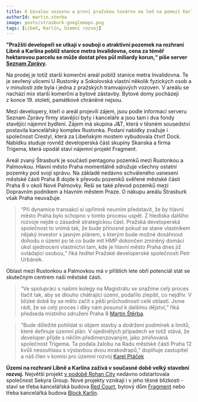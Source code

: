 ```yaml
---
title: O bývalou vozovnu a první pražskou továrnu na led na pomezí Karlína a Libně se utkají developeři
authorId: martin.sterba
image: posts/strasburk-googlemaps.png
tags: [Libeň, Karlín, Územní rozvoj]
---
```


**"Pražští developeři se utkají v souboji o atraktivní pozemek na rozhraní Libně a Karlína poblíž stanice metra Invalidovna, cena za téměř hektarovou parcelu se může dostat přes půl miliardy korun,“ píše server [Seznam Zprávy](https://www.seznamzpravy.cz/clanek/o-prvni-prazskou-tovarnu-na-led-se-poperou-developeri-177536#dop_ab_variant=0&dop_source_zone_name=zpravy.sznhp.box&dop_req_id=qLtiPJ8r0rN-202110111950&dop_id=177536&source=hp&seq_no=2&utm_campaign=&utm_medium=z-boxiku&utm_source=www.seznam.cz).**

Na prodej je totiž starší komerční areál poblíž stanice metra Invalidovna. Te je sevřený ulicemi U Rustonky a Sokolovská vlastní několik fyzických osob a v minulosti zde byla i  jedna z pražských tramvajových vozoven. V areálu se nachází mix starší komerční a bytové zástavby. Bytové domy pocházejí z konce 19. století, památkově chráněné nejsou. 

Mezi developery, kteří o areál projevili zájem, jsou podle informací serveru Seznam Zprávy firmy stavějící byty i kanceláře a jsou tam i dva fondy stavějící nájemní bydlení. Zájem má skupina J&T, která v těsném sousedství postavila kancelářský komplex Rustonka. Podaní nabídky zvažuje i společnost Crestyl, která za Libeňským mostem vybudovala čtvrť Dock. Nabídku studuje rovněž developerská část skupiny Skanska a firma Trigema, která opodál staví nájemní projekt Fragment.

Areál zvaný Štrasburk je součástí pentagonu pozemků mezi Rustonkou a Palmovkou. Hlavní město Praha momentálně sdružuje všechny ostatní pozemky pod svojí správu. Na základě nedávno schváleného usnesení městské části Praha 8 dojde k převodu pozemků svěřené městské části Praha 8 v okolí Nové Palmovky. Řeší se také převod pozemků mezi Dopravním podnikem a hlavním městem Praze. O nákupu areálu Štrasburk však Praha neuvažuje. 

>“Při dynamice transakcí si upřímně neumím představit, že by hlavní město Praha bylo schopno v tomto procesu uspět. Z hlediska dalšího rozvoje nejde o zásadně strategickou část. Pražská developerská společnost to vnímá tak, že bude přínosné pokud se stane vlastníkem nějaký investor s jasným plánem, s kterým bude možné dosáhnout dohodu o území po té co bude mít HMP dokončen zmíněný domácí úkol sjednocení vlastnictví tam, kde je hlavní město Praha dnes již ovládající osobou,“ říká ředitel Pražské developerské společnosti Petr Urbánek. 

Oblast mezi Rustonkou a Palmovkou má v příštích lete obří potenciál stát se skutečným centrem naší městské části. 
 
 >“Ve spolupráci s našimi kolegy na Magistrátu se snažíme celý proces tlačit tak, aby se dlouho chátrající území, podařilo zlepšit, co nejdřív. V blízké době by se mělo začít s pěší průchodností celé oblasti. Jsme rádi, že se celý proces i díky nám posunul k dalšímu dějství,“ říká předseda místního sdružení Praha 8 [Martin Štěrba](https://praha8.pirati.cz/lide/martin-sterba.html). 

>"Bude důležité pohlídat si objem stavby a dodržení podmínek a limitů, které definuje územní plán. V ojedinělých případech se totiž stává, že developer přijde s něčím předimenzovaným, jako zmiňovaná společnost Trigema. Ta podala žalobu na Radu městské části Praha 12 kvůli nesouhlasu s výstavbou dvou mrakodrapů,“ doplňuje zastupitel a náš člen v komisi pro územní rozvoj [Karel Ptáček](https://praha8.pirati.cz/lide/karel-ptacek.html)

**Území na rozhraní Libně a Karlína zažívá v současné době velký stavební rozvoj.** Největší projekt [v podobě Rohan City](https://praha8.pirati.cz/aktuality/na-pomezi-karlina-a-libne-zacala-vystavba-rohan-city.html) nedávno odstartovala společnost Sekyra Group. Nové projekty vznikají i v jeho těsné blízkosti - staví se třeba kancelářská budova [Red Court](https://www.jtre.cz/novinky/145-red-court), bytový dům [Fragment](https://frgmnt.cz/) nebo třeba kancelářká budova [Block Karlín](https://www.crescon.cz/cs/projekty/block-karlin). 
